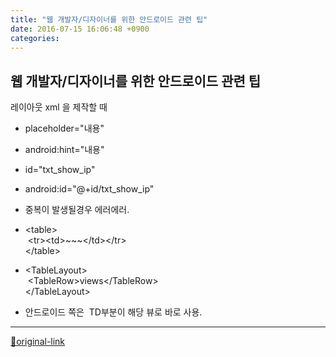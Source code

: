 ```yaml
---
title: "웹 개발자/디자이너를 위한 안드로이드 관련 팁"
date: 2016-07-15 16:06:48 +0900
categories: 
---
```

  

웹 개발자/디자이너를 위한 안드로이드 관련 팁
-------------------------

레이아웃 xml 을 제작할 때
- placeholder="내용" 
- android:hint="내용"

- id="txt_show_ip" 
- android:id="@+id/txt_show_ip"
- 중복이 발생될경우 에러에러.

- &lt;table&gt;  
 &lt;tr&gt;&lt;td&gt;~~~&lt;/td&gt;&lt;/tr&gt;  
&lt;/table&gt;
- &lt;TableLayout&gt;  
 &lt;TableRow&gt;views&lt;/TableRow&gt;  
&lt;/TableLayout&gt;
- 안드로이드 쪽은  TD부분이 해당 뷰로 바로 사용.






***
[🔗original-link](http://www.mins01.com/mh/tech/read/1022)